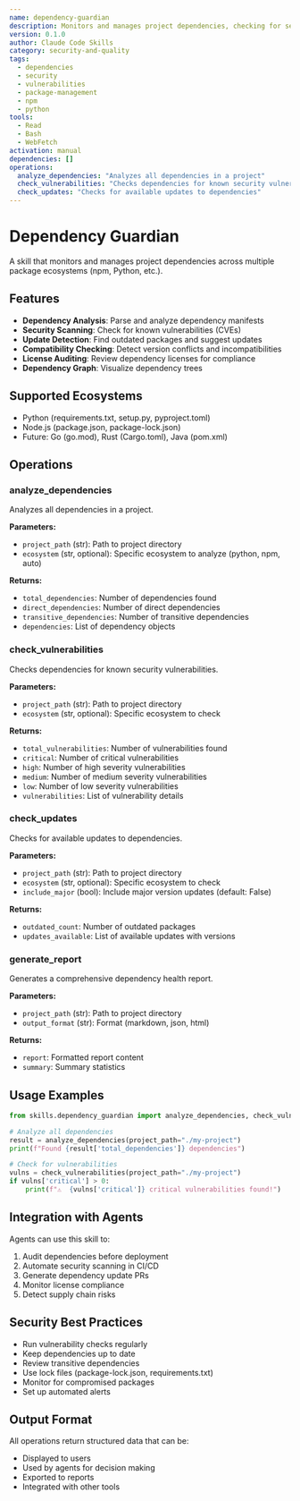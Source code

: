 ```yaml
---
name: dependency-guardian
description: Monitors and manages project dependencies, checking for security vulnerabilities, outdated packages, and compatibility issues
version: 0.1.0
author: Claude Code Skills
category: security-and-quality
tags:
  - dependencies
  - security
  - vulnerabilities
  - package-management
  - npm
  - python
tools:
  - Read
  - Bash
  - WebFetch
activation: manual
dependencies: []
operations:
  analyze_dependencies: "Analyzes all dependencies in a project"
  check_vulnerabilities: "Checks dependencies for known security vulnerabilities"
  check_updates: "Checks for available updates to dependencies"
---
```


# Dependency Guardian

A skill that monitors and manages project dependencies across multiple package ecosystems (npm, Python, etc.).

## Features

- **Dependency Analysis**: Parse and analyze dependency manifests
- **Security Scanning**: Check for known vulnerabilities (CVEs)
- **Update Detection**: Find outdated packages and suggest updates
- **Compatibility Checking**: Detect version conflicts and incompatibilities
- **License Auditing**: Review dependency licenses for compliance
- **Dependency Graph**: Visualize dependency trees

## Supported Ecosystems

- Python (requirements.txt, setup.py, pyproject.toml)
- Node.js (package.json, package-lock.json)
- Future: Go (go.mod), Rust (Cargo.toml), Java (pom.xml)

## Operations

### analyze_dependencies

Analyzes all dependencies in a project.

**Parameters:**
- `project_path` (str): Path to project directory
- `ecosystem` (str, optional): Specific ecosystem to analyze (python, npm, auto)

**Returns:**
- `total_dependencies`: Number of dependencies found
- `direct_dependencies`: Number of direct dependencies
- `transitive_dependencies`: Number of transitive dependencies
- `dependencies`: List of dependency objects

### check_vulnerabilities

Checks dependencies for known security vulnerabilities.

**Parameters:**
- `project_path` (str): Path to project directory
- `ecosystem` (str, optional): Specific ecosystem to check

**Returns:**
- `total_vulnerabilities`: Number of vulnerabilities found
- `critical`: Number of critical vulnerabilities
- `high`: Number of high severity vulnerabilities
- `medium`: Number of medium severity vulnerabilities
- `low`: Number of low severity vulnerabilities
- `vulnerabilities`: List of vulnerability details

### check_updates

Checks for available updates to dependencies.

**Parameters:**
- `project_path` (str): Path to project directory
- `ecosystem` (str, optional): Specific ecosystem to check
- `include_major` (bool): Include major version updates (default: False)

**Returns:**
- `outdated_count`: Number of outdated packages
- `updates_available`: List of available updates with versions

### generate_report

Generates a comprehensive dependency health report.

**Parameters:**
- `project_path` (str): Path to project directory
- `output_format` (str): Format (markdown, json, html)

**Returns:**
- `report`: Formatted report content
- `summary`: Summary statistics

## Usage Examples

```python
from skills.dependency_guardian import analyze_dependencies, check_vulnerabilities

# Analyze all dependencies
result = analyze_dependencies(project_path="./my-project")
print(f"Found {result['total_dependencies']} dependencies")

# Check for vulnerabilities
vulns = check_vulnerabilities(project_path="./my-project")
if vulns['critical'] > 0:
    print(f"⚠️  {vulns['critical']} critical vulnerabilities found!")
```

## Integration with Agents

Agents can use this skill to:
1. Audit dependencies before deployment
2. Automate security scanning in CI/CD
3. Generate dependency update PRs
4. Monitor license compliance
5. Detect supply chain risks

## Security Best Practices

- Run vulnerability checks regularly
- Keep dependencies up to date
- Review transitive dependencies
- Use lock files (package-lock.json, requirements.txt)
- Monitor for compromised packages
- Set up automated alerts

## Output Format

All operations return structured data that can be:
- Displayed to users
- Used by agents for decision making
- Exported to reports
- Integrated with other tools
